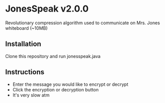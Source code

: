# JonesSpeak v2.0.0
Revolutionary compression algorithm used to communicate on Mrs. Jones whiteboard (~10MB)<br />

## Installation
Clone this repository and run jonesspeak.java

## Instructions
- Enter the message you would like to encrypt or decrypt
- Click the encryption or decryption button
- It's very slow atm
